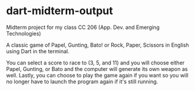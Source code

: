# dart-midterm-output
Midterm project for my class CC 206 (App. Dev. and Emerging Technologies)

A classic game of Papel, Gunting, Bato! or Rock, Paper, Scissors in English using Dart in the terminal.

You can select a score to race to (3, 5, and 11) and you will choose either 
Papel, Gunting, or Bato and the computer will generate its own weapon as well.
Lastly, you can choose to play the game again if you want so you will no
longer have to launch the program again if it's still running.
